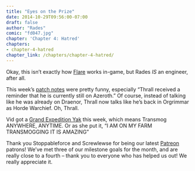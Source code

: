 ```yaml
---
title: "Eyes on the Prize"
date: 2014-10-29T09:56:00-07:00
draft: false
author: "Rades"
comic: "fd047.jpg"
chapter: 'Chapter 4: Hatred'
chapters:
- chapter-4-hatred
chapter_link: /chapters/chapter-4-hatred/
---
```


Okay, this isn’t exactly how [Flare](http://www.wowhead.com/spell=1543/flare) works in-game, but Rades *IS* an engineer, after all.


This week’s [patch notes](https://us.battle.net/wow/en/blog/16549669/603-patch-notes-10-27-2014) were pretty funny, especially “Thrall received a reminder that he is currently still on Azeroth.” Of course, instead of talking like he was already on Draenor, Thrall now talks like he’s back in Orgrimmar as Horde Warchief. Oh, Thrall.


Vid got a [Grand Expedition Yak](https://www.wowhead.com/item=84101/reins-of-the-grand-expedition-yak) this week, which means Transmog ANYWHERE, ANYTIME. Or as she put it, “I AM ON MY FARM TRANSMOGGING IT IS AMAZING”


Thank you Stoppableforce and Screwlewse for being our latest [Patreon](http://www.patreon.com/fromdraenor) patrons! We’ve met three of our milestone goals for the month, and are really close to a fourth – thank you to everyone who has helped us out! We really appreciate it.

